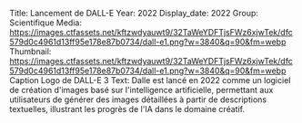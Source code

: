 Title: Lancement de DALL-E
Year: 2022
Display_date: 2022
Group: Scientifique
Media: https://images.ctfassets.net/kftzwdyauwt9/32TaWeYDFTjsFWz6xjwTek/dfc579d0c4961d13ff95e178e87b0734/dall-e1.png?w=3840&q=90&fm=webp
Thumbnail: https://images.ctfassets.net/kftzwdyauwt9/32TaWeYDFTjsFWz6xjwTek/dfc579d0c4961d13ff95e178e87b0734/dall-e1.png?w=3840&q=90&fm=webp
Caption Logo de DALL-E 3
Text: Dalle est lancé en 2022 comme un logiciel de création d'images basé sur l'intelligence artificielle, permettant aux utilisateurs de générer des images détaillées à partir de descriptions textuelles, illustrant les progrès de l'IA dans le domaine créatif.